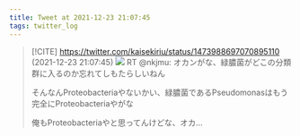 ```yaml
---
title: Tweet at 2021-12-23 21:07:45
tags: twitter_log
---
```


> [!CITE] https://twitter.com/kaisekiriu/status/1473988697070895110 (2021-12-23 21:07:45)
> ![](https://twitter.com/kaisekiriu/status/1473988697070895110)
> RT @nkjmu: オカンがな、緑膿菌がどこの分類群に入るのか忘れてしもたらしいねん
> 
> そんなんProteobacteriaやないかい、緑膿菌であるPseudomonasはもう完全にProteobacteriaやがな
> 
> 俺もProteobacteriaやと思ってんけどな、オカ…
